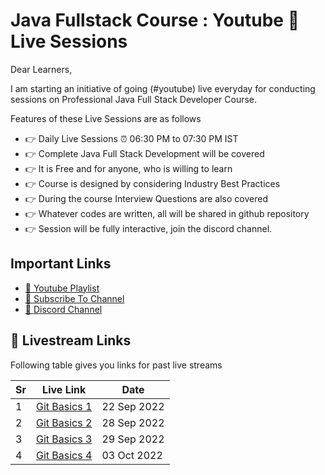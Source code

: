 # Java Fullstack Course : Youtube 🔴 Live Sessions

Dear Learners,

I am starting an initiative of going (#youtube) live everyday for conducting sessions on Professional Java Full Stack Developer Course.  

Features of these Live Sessions are as follows
- 👉 Daily Live Sessions ⏰ 06:30 PM to 07:30 PM IST
- 👉 Complete Java Full Stack Development will be covered
- 👉 It is Free and for anyone, who is willing to learn
- 👉 Course is designed by considering Industry Best Practices
- 👉 During the course Interview Questions are also covered
- 👉 Whatever codes are written, all will be shared in github repository 
- 👉 Session will be fully interactive, join the discord channel. 

## Important Links

- [🔗 Youtube Playlist](https://youtube.com/playlist?list=PLSJ7Ey1xqbFaXDEscoueLEpIAftxxyPN_)
- [🔗 Subscribe To Channel](https://www.youtube.com/c/AniruddhaKudalkar?sub_confirmation=1)
- [🔗 Discord Channel](https://discord.gg/NgynQuSvqK)

## 🔴 Livestream Links

Following table gives you links for past live streams

| Sr | Live Link |Date |
| ------ | ------ | ------ |
|1| [Git Basics 1](https://youtu.be/wmXqtK3f9TU) | 22 Sep 2022 |
|2| [Git Basics 2](https://youtu.be/-9YQyClwbQA) | 28 Sep 2022 |
|3| [Git Basics 3](https://youtu.be/R1Xatu6t9Ew) | 29 Sep 2022 |
|4| [Git Basics 4](https://youtu.be/M94aiCgsFwI) | 03 Oct 2022 |
